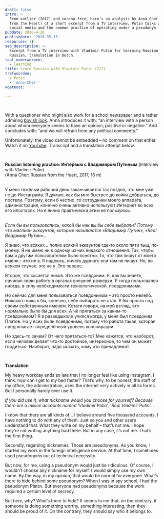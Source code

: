 ```yaml
---
draft: false
intro: >
  From earlier (2017) and corona-free, here's an analysis by Anna Cher (Russian
  from the Heart) of a short excerpt from a TV interview. Putin talks about
  social media and the common practice of operating under a pseudonym.
pubdate: 2020-4-20
publishdate: '2020-05-15'
resources: []
seo_description: >-
  Excerpt from a TV interview with Vladimir Putin for learning Russian. Text in
  Russian, translation in Dutch.
taal_onderwerpen:
  - learning
title: Learn Russian with Vladimir Putin (2/2)
trefwoorden:
  - Putin
  - 'Anna Cher '
voetnoot: ''

---
```


<br/>

With a questioner who might also work for a school newspaper and a rather admiring [boyish look](https://youtu.be/C4WsSpxZuBw?t=82). Anna introduces it with: “an interview with a person about whom everyone seems to have an opinion, positive or negative.” And concludes with: “and we will refrain from any political comments.”

Unfortunately, the video cannot be embedded – no comment on that either. Watch it on [YouTube](https://www.youtube.com/watch?v=C4WsSpxZuBw). Transcript and a translation attempt below.

<br/>

**Russian listening practice: Интервью с Владимиром Путиным**  (interview with Vladimir Putin) <br/>
(Anna Cher: Russian from the Heart, 2017, 18 m) 

<br/>
У меня тяжёлый рабочий день заканчивается так поздно, что мне уже не до Инстаграма. Я думаю, как бы мне быстрее до койки добраться, до постели. Поэтому, если б честно, то сотрудники моего аппарата, администрация, конечно очень активно используют Интернет во всех его ипостасях. Но я лично практически этим не пользуюсь.

<br/>
<br/>

*Если бы вы пользовались, какой бы ник вы бы себе выбрали? Потому что миллион эккаунтов, которые называются «Владимир Путин», «Real* *Владимир Путин»...*

Я знаю, что всяких... полно всякий эккаунтов где-то около пяти тыщ, по-моему. Я не имею ни к одному из них никакого отношения. Так, чтобы вам и другим пользователям было понятно. То, что там пишут от моего имени – это не я. Я надеюсь, ничего дурного они там не пишут. Но, во всяком случае, это не я. Это первое.

Второе, что касается ников. Это же псевдоним. Я, как вы знаете, начинал свою работу в органах внешней разведки. Я тогда пользовался иногда, в силу необходимости технологической, псевдонимами.

Но сейчас для меня пользоваться псевдонимом – это просто нелепо. Никакого ника я бы, конечно, себе выбирать не стал. Я бы просто под своим собственным именем. Кстати говоря, на мой взгляд, это нормально было бы для всех. А чё прятаться за каким-то псевдонимом? Я в разведшколе учился когда, у меня был псевдоним Платов. Но у всех были псевдонимы, потому что работа такая, которая предполагает определённый уровень конспирации.

Но здесь-то зачем? От чего прятаться-то? Мне кажется, что наоборот, если человек делает что-то достойное, интересное, то чем он может гордиться. Наоборот, надо сказать, кому это принадлежит.


<br/>

**Translation**

My heavy workday ends so late that I no longer feel like using Instagram. I think: how can I get to my bed faster? That’s why, to be honest, the staff of my office, the administration, uses the internet very actively in all its forms. But I personally hardly ever use it.

*If you did use it, what nickname would you choose for yourself? Because there are a million accounts named ‘Vladimir Putin’, ‘Real Vladimir Putin’...*

I know that there are all kinds of... I believe around five thousand accounts. I have nothing to do with any of them. Just so you and other users understand that. What they write on my behalf – that’s not me. I hope they’re not writing anything bad there. But in any case, it’s not me. That’s the first thing.

Secondly, regarding nicknames. Those are pseudonyms. As you know, I started my work in the foreign intelligence service. At that time, I sometimes used pseudonyms out of technical necessity.

But now, for me, using a pseudonym would just be ridiculous. Of course, I wouldn’t choose any nickname for myself. I would simply use my own name. By the way, in my opinion, that would be normal for everyone. What’s there to hide behind some pseudonym? When I was in spy school, I had the pseudonym Platov. But everyone had pseudonyms because the work required a certain level of secrecy.

But here, why? What’s there to hide? It seems to me that, on the contrary, if someone is doing something worthy, something interesting, then they should be proud of it. On the contrary, they should say who it belongs to.
